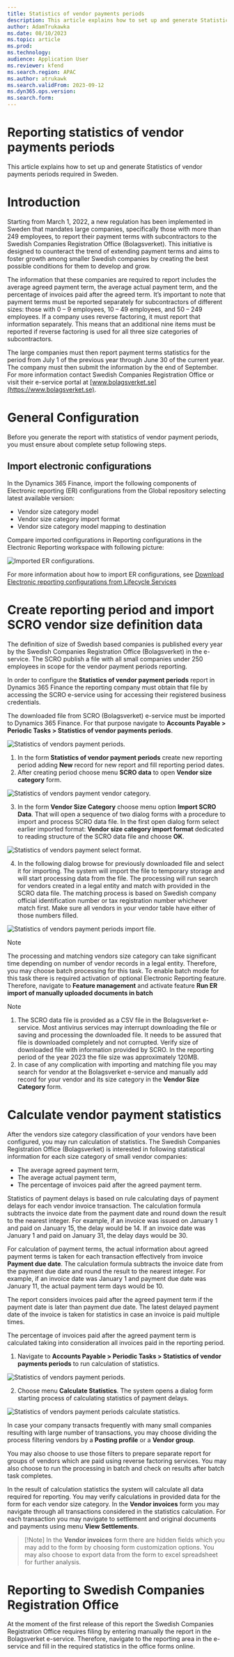 ```yaml
---
title: Statistics of vendor payments periods
description: This article explains how to set up and generate Statistics of vendor payments periods required in Sweden.
author: AdamTrukawka
ms.date: 08/10/2023
ms.topic: article
ms.prod: 
ms.technology: 
audience: Application User
ms.reviewer: kfend
ms.search.region: APAC
ms.author: atrukawk
ms.search.validFrom: 2023-09-12
ms.dyn365.ops.version: 
ms.search.form: 
---
```


# Reporting statistics of vendor payments periods

This article explains how to set up and generate Statistics of vendor payments periods required in Sweden.

# Introduction

Starting from March 1, 2022, a new regulation has been implemented in Sweden that mandates large companies, specifically those with more than 249 employees, to report their payment terms with subcontractors to the Swedish Companies Registration Office (Bolagsverket). This initiative is designed to counteract the trend of extending payment terms and aims to foster growth among smaller Swedish companies by creating the best possible conditions for them to develop and grow.

The information that these companies are required to report includes the average agreed payment term, the average actual payment term, and the percentage of invoices paid after the agreed term. It’s important to note that payment terms must be reported separately for subcontractors of different sizes: those with 0 – 9 employees, 10 – 49 employees, and 50 – 249 employees. If a company uses reverse factoring, it must report that information separately. This means that an additional nine items must be reported if reverse factoring is used for all three size categories of subcontractors.

The large companies must then report payment terms statistics for the period from July 1 of the previous year through June 30 of the current year. The company must then submit the information by the end of September. For more information contact Swedish Companies Registration Office or visit their e-service portal at [www.bolagsverket.se](https://www.bolagsverket.se).

# General Configuration
Before you generate the report with statistics of vendor payment periods, you must ensure about complete setup following steps. 

## Import electronic configurations
In the Dynamics 365 Finance, import the following components of Electronic reporting (ER) configurations from the Global repository selecting latest available version:
-	Vendor size category model
-	Vendor size category import format 
-	Vendor size category model mapping to destination

Compare imported configurations in Reporting configurations in the Electronic Reporting workspace with following picture:

![Imported ER configurations.](media/emea-swe-pay-period-er-formats.png)

For more information about how to import ER configurations, see [Download Electronic reporting configurations from Lifecycle Services](https://learn.microsoft.com/en-us/dynamics365/fin-ops-core/dev-itpro/analytics/download-electronic-reporting-configuration-lcs)

# Create reporting period and import SCRO vendor size definition data
The definition of size of Swedish based companies is published every year by the Swedish Companies Registration Office (Bolagsverket) in the e-service. The SCRO publish a file with all small companies under 250 employees in scope for the vendor payment periods reporting. 

In order to configure the **Statistics of vendor payment periods** report in Dynamics 365 Finance the reporting company must obtain that file by accessing the SCRO e-service using for accessing their registered business credentials.

The downloaded file from SCRO (Bolagsverket) e-service must be imported to Dynamics 365 Finance. For that purpose navigate to **Accounts Payable > Periodic Tasks > Statistics of vendor payments periods**.

![Statistics of vendors payment periods.](media/emea-swe-pay-period-main.png)

1. In the form **Statistics of vendor payment periods** create new reporting period adding **New** record for new report and fill reporting period dates. 
2. After creating period choose menu **SCRO data** to open **Vendor size category** form.

![Statistics of vendors payment vendor category.](media/emea-swe-pay-period-vend-category.png)

3. In the form **Vendor Size Category** choose menu option **Import SCRO Data**. That will open a sequence of two dialog forms with a procedure to import and process SCRO data file. In the first open dialog form select earlier imported format: **Vendor size category import format** dedicated to reading structure of the SCRO data file and choose **OK**.

![Statistics of vendors payment select format.](media/emea-swe-pay-period-Import-map.png)

4. In the following dialog browse for previously downloaded file and select it for importing. The system will import the file to temporary storage and will start processing data from the file. The processing will run search for vendors created in a legal entity and match with provided in the SCRO data file. The matching process is based on Swedish company official identification number or tax registration number whichever match first. Make sure all vendors in your vendor table have either of those numbers filled.

![Statistics of vendors payment periods import file.](media/emea-swe-pay-period-Import-file.png)

   >[!NOTE]
   > The processing and matching vendors size category can take significant time depending on number of vendor records in a legal entity. Therefore, you may choose batch processing for this task. To enable batch mode for this task there is required activation of optional Electronic Reporting feature. Therefore, navigate to **Feature management** and activate feature **Run ER import of manually uploaded documents in batch**

   >[!NOTE]
   > 1.	The SCRO data file is provided as a CSV file in the Bolagsverket e-service. Most antivirus services may interrupt downloading the file or saving and processing the downloaded file. It needs to be assured that file is downloaded completely and not corrupted. Verify size of downloaded file with information provided by SCRO. In the reporting period of the year 2023 the file size was approximately 120MB.
   > 2.	In case of any complication with importing and matching file you may search for vendor at the Bolagsverket e-service and manually add record for your vendor and its size category in the **Vendor Size Category** form.

# Calculate vendor payment statistics

After the vendors size category classification of your vendors have been configured, you may run calculation of statistics. The Swedish Companies Registration Office (Bolagsverket) is interested in following statistical information for each size category of small vendor companies:
-	The average agreed payment term,
-	The average actual payment term,
-	The percentage of invoices paid after the agreed payment term.

Statistics of payment delays is based on rule calculating days of payment delays for each vendor invoice transaction. The calculation formula subtracts the invoice date from the payment date and round down the result to the nearest integer. For example, if an invoice was issued on January 1 and paid on January 15, the delay would be 14. If an invoice date was January 1 and paid on January 31, the delay days would be 30. 

For calculation of payment terms, the actual information about agreed payment terms is taken for each transaction effectively from invoice **Payment due date**. The calculation formula subtracts the invoice date from the payment due date and round the result to the nearest integer. For example, if an invoice date was January 1 and payment due date was January 11, the actual payment term days would be 10.

The report considers invoices paid after the agreed payment term if the payment date is later than payment due date. The latest delayed payment date of the invoice is taken for statistics in case an invoice is paid multiple times.

The percentage of invoices paid after the agreed payment term is calculated taking into consideration all invoices paid in the reporting period. 

1.	Navigate to **Accounts Payable > Periodic Tasks > Statistics of vendor payments periods** to run calculation of statistics. 

![Statistics of vendors payment periods.](media/emea-swe-pay-period-main.png)

2.	Choose menu **Calculate Statistics**. The system opens a dialog form starting process of calculating statistics of payment delays. 

![Statistics of vendors payment periods calculate statistics.](media/emea-swe-pay-period-calc-stat.png)

In case your company transacts frequently with many small companies resulting with large number of transactions, you may choose dividing the process filtering vendors by a **Posting profile** or a **Vendor group**. 

You may also choose to use those filters to prepare separate report for groups of vendors which are paid using reverse factoring services. You may also choose to run the processing in batch and check on results after batch task completes. 

In the result of calculation statistics the system will calculate all data required for reporting. You may verify calculations in provided data for the form for each vendor size category. In the **Vendor invoices** form you may navigate through all transactions considered in the statistics calculation. For each transaction you may navigate to settlement and original documents and payments using menu **View Settlements**. 

>[!Note] In the **Vendor invoices** form there are hidden fields which you may add to the form by choosing form customization options. You may also choose to export data from the form to excel spreadsheet for further analysis. 

# Reporting to Swedish Companies Registration Office
At the moment of the first release of this report the Swedish Companies Registration Office requires filing by entering manually the report in the Bolagsverket e-service. Therefore, navigate to the reporting area in the e-service and fill in the required statistics in the office forms online.

